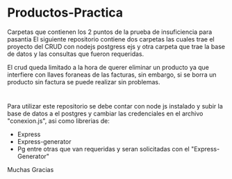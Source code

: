 # Productos-Practica
Carpetas que contienen los 2 puntos de la prueba de insuficiencia para pasantia
El siguiente repositorio contiene dos carpetas las cuales trae el proyecto del CRUD con nodejs postgress ejs y otra carpeta que trae la base de datos y las consultas que fueron requeridas.

El crud queda limitado a la hora de querer eliminar un producto ya que interfiere con llaves foraneas de las facturas, sin embargo, si se borra un producto sin factura se puede realizar sin problemas. 

# 

Para utilizar este repositorio se debe contar con node js instalado y subir la base de datos a el postgres y cambiar las credenciales en el archivo "conexion.js", asi como librerias de:
- Express
- Express-generator
- Pg
entre otras que van requeridas y seran solicitadas con el "Express-Generator"

Muchas Gracias
